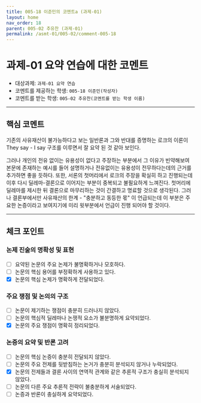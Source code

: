 ```yaml
---
title: 005-18 이준민의 코멘트a (과제-01) 
layout: home
nav_order: 18
parent: 005-02 추유찬 (과제-01)
permalink: /asmt-01/005-02/comment-005-18
---
```


# 과제-01 요약 연습에 대한 코멘트

- 대상과제: `과제-01 요약 연습`
- 코멘트를 제공하는 학생: `005-18 이준민(작성자)` 
- 코멘트를 받는 학생: `005-02 추유찬(코멘트를 받는 학생 이름)` 

---

## 핵심 코멘트

기존의 사유재산이 불가능하다고 보는 일반론과 그와 반대를 증명하는 로크의 이론이 They say - I say 구조를 이루면서 잘 요약 된 것 같아 보인다.

그러나 개인의 전유 없이는 유용성이 없다고 주장하는 부분에서 그 이유가 빈약해보여 본문에 존재하는 예시를 들어 설명하거나 전유없이는 유용성이 전무하다는데의 근거를 추가하면 좋을 듯하다. 또한, 서론의 첫머리에서 로크의 주장을 확실히 하고 진행되는데 이후 다시 딜레마-결론으로 이어지는 부분이 중복되고 불필요하게 느껴진다. 첫머리에 딜레마를 제시한 뒤 결론으로 마무리하는 것이 간결하고 명료할 것으로 생각된다. 그러나 결론부에서만 사유재산의 한계 - "충분하고 동등한 몫" 이 언급되는데 이 부분은 주요한 논증이라고 보여지기에 미리 윗부분에서 언급이 진행 되어야 할 것이다.

---

## 체크 포인트

### 논제 진술의 명확성 및 표현  
- [ ] 요약된 논문의 주요 논제가 불명확하거나 모호하다.  
- [ ] 논문의 핵심 용어를 부정확하게 사용하고 있다.  
- [x] 논문의 핵심 논제가 명확하게 전달되었다.  

### 주요 쟁점 및 논의의 구조  
- [ ] 논문이 제기하는 쟁점이 충분히 드러나지 않았다.  
- [ ] 논문의 핵심적 딜레마나 논쟁적 요소가 불분명하게 요약되었다.  
- [x] 논문의 주요 쟁점이 명확히 정리되었다.  

### 논증의 요약 및 반론 고려  
- [ ] 논문의 핵심 논증이 충분히 전달되지 않았다.  
- [ ] 논문의 주요 전제를 뒷받침하는 논거가 충분히 분석되지 않거나 누락되었다.  
- [x] 논문의 전제들과 결론 사이의 연역적 관계와 같은 추론적 구조가 충실히 분석되지 않았다.  
- [ ] 논문의 다른 주요 추론적 전략이 불충분하게 서술되었다.
- [ ] 논증과 반론이 충실하게 요약되었다. 